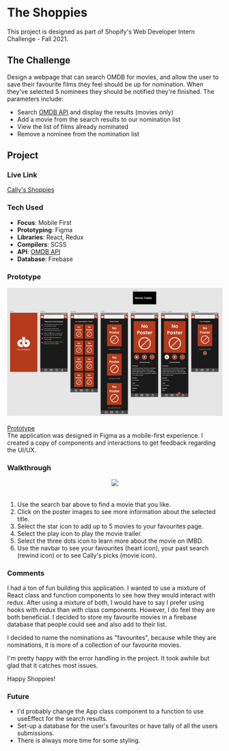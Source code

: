 # The Shoppies

This project is designed as part of Shopify's Web Developer Intern Challenge - Fall 2021.

## The Challenge

Design a webpage that can search OMDB for movies, and allow the user to save their favourite films they feel should be up for nomination. When they've selected 5 nominees they should be notified they're finished. The parameters include:

<ul>
  <li>Search <a href="https://www.omdbapi.com/">OMDB API</a> and display the results (movies only)</li>
  <li>Add a movie from the search results to our nomination list</li>
  <li>View the list of films already nominated</li>
  <li>Remove a nominee from the nomination list</li>
</ul>

## Project

### Live Link

<a href="https://callyhobbes.github.io/the-shoppies/">Cally's Shoppies</a>

### Tech Used

<ul>
  <li><strong>Focus</strong>: Mobile First</li>
  <li><strong>Prototyping</strong>: Figma</li>
  <li><strong>Libraries</strong>: React, Redux </li>
  <li><strong>Compilers</strong>: SCSS</li>
  <li><strong>API</strong>: <a href="https://www.omdbapi.com/">OMDB API</a></li>
  <li><strong>Database</strong>: Firebase</li>
</ul>

### Prototype

<div align="center">
<img src="./readme-assets/figma.gif"/>
</div>
<br>
<a href="https://www.figma.com/proto/JLumAHGPPzvFxoSTiMVMhd/The-Shoppies?node-id=1%3A28&scaling=scale-down&page-id=0%3A1" align="center">Prototype</a>
<br>
The application was designed in Figma as a mobile-first experience. I created a copy of components and interactions to get feedback regarding the UI/UX.

### Walkthrough

<div align="center">
<img src="./readme-assets/walthrough.gif"/>
</div>
<br>

<ol>
  <li>Use the search bar above to find a movie that you like.</li>
  <li>Click on the poster images to see more information about the selected title.</li>
  <li>Select the star icon to add up to 5 movies to your favourites page.</li>
  <li>Select the play icon to play the movie trailer.</li>
  <li>Select the three dots icon to learn more about the movie on IMBD.</li>
  <li>Use the navbar to see your favourites (heart icon), your past search (rewind icon) or to see Cally's picks (movie icon).</li>
</ol>

### Comments

I had a ton of fun building this application. I wanted to use a mixture of React class and function components to see how they would interact with redux. After using a mixture of both, I would have to say I prefer using hooks with redux than with class components. However, I do feel they are both beneficial. I decided to store my favourite movies in a firebase database that people could see and also add to their list.

I decided to name the nominations as "favourites", because while they are nominations, it is more of a collection of our favourite movies. 

I'm pretty happy with the error handling in the project. It took awhile but glad that it catches most issues.

Happy Shoppies!

### Future

<ul>
  <li>I'd probably change the App class component to a function to use useEffect for the search results.</li>
  <li>Set-up a database for the user's favourites or have tally of all the users submissions.</li>
  <li>There is always more time for some styling.</li>
</ul>

